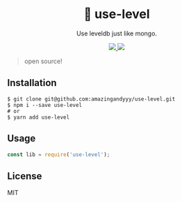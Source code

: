 <h1 align="center">
🎁 use-level
</h1>
<p align="center">
Use leveldb just like mongo.
</p>

<p align="center">
   <a href="https://github.com/amazingandyyy/use-level/blob/master/LICENSE">
      <img src="https://img.shields.io/badge/License-MIT-green.svg" />
   </a>
   <a href="https://circleci.com/gh/amazingandyyy/use-level">
      <img src="https://circleci.com/gh/amazingandyyy/use-level.svg?style=svg" />
   </a>
</p>

> open source!


## Installation

```shell
$ git clone git@github.com:amazingandyyy/use-level.git
$ npm i --save use-level
# or
$ yarn add use-level
```

## Usage

```javascript
const lib = require('use-level');

```

## License

MIT
